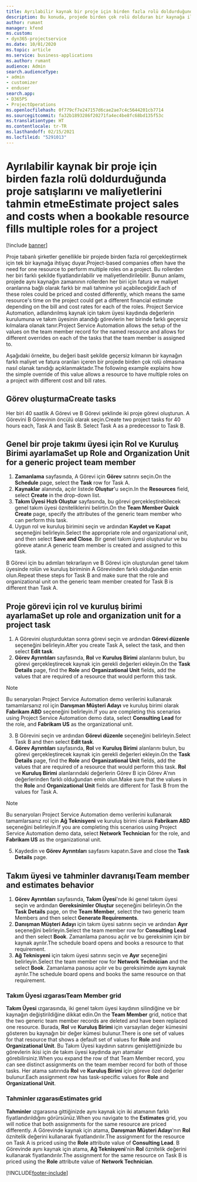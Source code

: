 ```yaml
---
title: Ayrılabilir kaynak bir proje için birden fazla rolü doldurduğunda proje satışlarını ve maliyetlerini tahmin etme
description: Bu konuda, projede birden çok rolü dolduran bir kaynağa ilişkin fiyatlandırma ve maliyetlendirmeyi desteklemek için fiyatlandırma boyutlarının nasıl kullanılabileceği hakkında bilgiler sağlanmaktadır.
author: rumant
manager: kfend
ms.custom:
- dyn365-projectservice
ms.date: 10/01/2020
ms.topic: article
ms.service: business-applications
ms.author: rumant
audience: Admin
search.audienceType:
- admin
- customizer
- enduser
search.app:
- D365PS
- ProjectOperations
ms.openlocfilehash: 0f779cf7e247157d6cae2ae7c4c5644201cb7714
ms.sourcegitcommit: fa32b1893286f20271fa4ec4be8fc68bd135f53c
ms.translationtype: HT
ms.contentlocale: tr-TR
ms.lasthandoff: 02/15/2021
ms.locfileid: "5291013"
---
```

# <a name="estimate-project-sales-and-costs-when-a-bookable-resource-fills-multiple-roles-for-a-project"></a><span data-ttu-id="21b25-103">Ayrılabilir kaynak bir proje için birden fazla rolü doldurduğunda proje satışlarını ve maliyetlerini tahmin etme</span><span class="sxs-lookup"><span data-stu-id="21b25-103">Estimate project sales and costs when a bookable resource fills multiple roles for a project</span></span> 

[!include [banner](../includes/psa-now-project-operations.md)]

<span data-ttu-id="21b25-104">Proje tabanlı şirketler genellikle bir projede birden fazla rol gerçekleştirmek için tek bir kaynağa ihtiyaç duyar.</span><span class="sxs-lookup"><span data-stu-id="21b25-104">Project-based companies often have the need for one resource to perform multiple roles on a project.</span></span> <span data-ttu-id="21b25-105">Bu rollerden her biri farklı şekilde fiyatlandırılabilir ve maliyetlendirilebilir. Bunun anlamı, projede aynı kaynağın zamanının rollerden her biri için fatura ve maliyet oranlarına bağlı olarak farklı bir mali tahmine yol açabileceğidir.</span><span class="sxs-lookup"><span data-stu-id="21b25-105">Each of these roles could be priced and costed differently, which means the same resource's time on the project could get a different financial estimate depending on the bill and cost rates for each of the roles.</span></span> <span data-ttu-id="21b25-106">Project Service Automation, adlandırılmış kaynak için takım üyesi kaydında değerlerin kurulumuna ve takım üyesinin atandığı görevlerin her birinde farklı geçersiz kılmalara olanak tanır.</span><span class="sxs-lookup"><span data-stu-id="21b25-106">Project Service Automation allows the setup of the values on the team member record for the named resource and allows for different overrides on each of the tasks that the team member is assigned to.</span></span>

<span data-ttu-id="21b25-107">Aşağıdaki örnekte, bu değeri basit şekilde geçersiz kılmanın bir kaynağın farklı maliyet ve fatura oranları içeren bir projede birden çok rolü olmasına nasıl olanak tanıdığı açıklanmaktadır.</span><span class="sxs-lookup"><span data-stu-id="21b25-107">The following example  explains how the simple override of this value allows a resource to have multiple roles on a project with different cost and bill rates.</span></span>

## <a name="create-tasks"></a><span data-ttu-id="21b25-108">Görev oluşturma</span><span class="sxs-lookup"><span data-stu-id="21b25-108">Create tasks</span></span>
<span data-ttu-id="21b25-109">Her biri 40 saatlik A Görevi ve B Görevi şeklinde iki proje görevi oluşturun. A Görevini B Görevinin öncülü olarak seçin.</span><span class="sxs-lookup"><span data-stu-id="21b25-109">Create two project tasks for 40 hours each, Task A and Task B. Select Task A as a predecessor to Task B.</span></span>

## <a name="set-up-role-and-organization-unit-for-a-generic-project-team-member"></a><span data-ttu-id="21b25-110">Genel bir proje takımı üyesi için Rol ve Kuruluş Birimi ayarlama</span><span class="sxs-lookup"><span data-stu-id="21b25-110">Set up Role and Organization Unit for a generic project team member</span></span>

1. <span data-ttu-id="21b25-111">**Zamanlama** sayfasında, A Görevi için **Görev** satırını seçin.</span><span class="sxs-lookup"><span data-stu-id="21b25-111">On the **Schedule** page, select the **Task** row for Task A.</span></span> 
2. <span data-ttu-id="21b25-112">**Kaynaklar** alanında, açılır listede **Oluştur**'u seçin.</span><span class="sxs-lookup"><span data-stu-id="21b25-112">In the **Resources** field, select **Create** in the drop-down list.</span></span>
3. <span data-ttu-id="21b25-113">**Takım Üyesi Hızlı Oluştur** sayfasında, bu görevi gerçekleştirebilecek genel takım üyesi özniteliklerini belirtin.</span><span class="sxs-lookup"><span data-stu-id="21b25-113">On the **Team Member Quick Create** page, specify the attributes of the generic team member who can perform this task.</span></span>
4. <span data-ttu-id="21b25-114">Uygun rol ve kuruluş birimini seçin ve ardından **Kaydet ve Kapat** seçeneğini belirleyin.</span><span class="sxs-lookup"><span data-stu-id="21b25-114">Select the appropriate role and organizational unit, and then select **Save and Close**.</span></span> <span data-ttu-id="21b25-115">Bir genel takım üyesi oluşturulur ve bu göreve atanır.</span><span class="sxs-lookup"><span data-stu-id="21b25-115">A generic team member is created and assigned to this task.</span></span> 

<span data-ttu-id="21b25-116">B Görevi için bu adımları tekrarlayın ve B Görevi için oluşturulan genel takım üyesinde rolün ve kuruluş biriminin A Görevinden farklı olduğundan emin olun.</span><span class="sxs-lookup"><span data-stu-id="21b25-116">Repeat these steps for Task B and make sure that the role and organizational unit on the generic team member created for Task B is different than Task A.</span></span> 

## <a name="set-up-role-and-organization-unit-for-a-project-task"></a><span data-ttu-id="21b25-117">Proje görevi için rol ve kuruluş birimi ayarlama</span><span class="sxs-lookup"><span data-stu-id="21b25-117">Set up role and organization unit for a project task</span></span>

1. <span data-ttu-id="21b25-118">A Görevini oluşturduktan sonra görevi seçin ve ardından **Görevi düzenle** seçeneğini belirleyin.</span><span class="sxs-lookup"><span data-stu-id="21b25-118">After you create Task A, select the task, and then select **Edit task**.</span></span>
2. <span data-ttu-id="21b25-119">**Görev Ayrıntıları** sayfasında, **Rol** ve **Kuruluş Birimi** alanlarını bulun, bu görevi gerçekleştirecek kaynak için gerekli değerleri ekleyin.</span><span class="sxs-lookup"><span data-stu-id="21b25-119">On the **Task Details** page, find the **Role** and **Organizational Unit** fields, add the values that are required of a resource that would perform this task.</span></span> 

  > [!NOTE]
  > <span data-ttu-id="21b25-120">Bu senaryoları Project Service Automation demo verilerini kullanarak tamamlarsanız rol için **Danışman Müşteri Adayı** ve kuruluş birimi olarak **Fabrikam ABD** seçeneğini belirleyin.</span><span class="sxs-lookup"><span data-stu-id="21b25-120">If you are completing this scenarios using Project Service Automation demo data, select **Consulting Lead** for the role, and **Fabrikam US** as the organizational unit.</span></span>

3. <span data-ttu-id="21b25-121">B Görevini seçin ve ardından **Görevi düzenle** seçeneğini belirleyin.</span><span class="sxs-lookup"><span data-stu-id="21b25-121">Select Task B and then select **Edit task**.</span></span>
4. <span data-ttu-id="21b25-122">**Görev Ayrıntıları** sayfasında, **Rol** ve **Kuruluş Birimi** alanlarını bulun, bu görevi gerçekleştirecek kaynak için gerekli değerleri ekleyin.</span><span class="sxs-lookup"><span data-stu-id="21b25-122">On the **Task Details** page, find the **Role** and **Organizational Unit** fields, add the values that are required of a resource that would perform this task.</span></span> <span data-ttu-id="21b25-123">**Rol** ve **Kuruluş Birimi** alanlarındaki değerlerin Görev B için Görev A'nın değerlerinden farklı olduğundan emin olun.</span><span class="sxs-lookup"><span data-stu-id="21b25-123">Make sure that the values in the **Role** and **Organizational Unit** fields are different for Task B from the values for Task A.</span></span> 

  > [!NOTE]
  > <span data-ttu-id="21b25-124">Bu senaryoları Project Service Automation demo verilerini kullanarak tamamlarsanız rol için **Ağ Teknisyeni** ve kuruluş birimi olarak **Fabrikam ABD** seçeneğini belirleyin.</span><span class="sxs-lookup"><span data-stu-id="21b25-124">If you are completing this scenarios using Project Service Automation demo data, select **Network Technician** for the role, and **Fabrikam US** as the organizational unit.</span></span>

5. <span data-ttu-id="21b25-125">Kaydedin ve **Görev Ayrıntıları** sayfasını kapatın.</span><span class="sxs-lookup"><span data-stu-id="21b25-125">Save and close the **Task Details** page.</span></span> 

## <a name="team-member-and-estimates-behavior"></a><span data-ttu-id="21b25-126">Takım üyesi ve tahminler davranışı</span><span class="sxs-lookup"><span data-stu-id="21b25-126">Team member and estimates behavior</span></span> 

1. <span data-ttu-id="21b25-127">**Görev Ayrıntıları** sayfasında, **Takım Üyesi**'nde iki genel takım üyesi seçin ve ardından **Gereksinimler Oluştur** seçeneğini belirleyin.</span><span class="sxs-lookup"><span data-stu-id="21b25-127">On the **Task Details** page, on the **Team Member**, select the two generic team Members and then select **Generate Requirements**.</span></span> 
2. <span data-ttu-id="21b25-128">**Danışman Müşteri Adayı** için takım üyesi satırını seçin ve ardından **Ayır** seçeneğini belirleyin.</span><span class="sxs-lookup"><span data-stu-id="21b25-128">Select the team member row for **Consulting Lead** and then select **Book**.</span></span> <span data-ttu-id="21b25-129">Zamanlama panosu açılır ve bu gereksinim için bir kaynak ayrılır.</span><span class="sxs-lookup"><span data-stu-id="21b25-129">The schedule board opens and books a resource to that requirement.</span></span>
3. <span data-ttu-id="21b25-130">**Ağ Teknisyeni** için takım üyesi satırını seçin ve **Ayır** seçeneğini belirleyin.</span><span class="sxs-lookup"><span data-stu-id="21b25-130">Select the team member row for **Network Technician** and the select **Book**.</span></span> <span data-ttu-id="21b25-131">Zamanlama panosu açılır ve bu gereksinimde aynı kaynak ayrılır.</span><span class="sxs-lookup"><span data-stu-id="21b25-131">The schedule board opens and books the same resource on that requirement.</span></span>

### <a name="team-member-grid"></a><span data-ttu-id="21b25-132">Takım Üyesi ızgarası</span><span class="sxs-lookup"><span data-stu-id="21b25-132">Team Member grid</span></span> 
<span data-ttu-id="21b25-133">**Takım Üyesi** ızgarasında, iki genel takım üyesi kaydının silindiğine ve bir kaynağın değiştirildiğine dikkat edin.</span><span class="sxs-lookup"><span data-stu-id="21b25-133">On the **Team Member** grid, notice that the two generic team member records are deleted and have been replaced one resource.</span></span> <span data-ttu-id="21b25-134">Burada, **Rol** ve **Kuruluş Birimi** için varsayılan değer kümesini gösteren bu kaynağın bir değer kümesi bulunur.</span><span class="sxs-lookup"><span data-stu-id="21b25-134">There is one set of values for that resource that shows a default set of values for **Role** and **Organizational Unit**.</span></span>
<span data-ttu-id="21b25-135">Bu Takım Üyesi kaydının satırını genişlettiğinizde bu görevlerin ikisi için de takım üyesi kaydında ayrı atamalar görebilirsiniz.</span><span class="sxs-lookup"><span data-stu-id="21b25-135">When you expand the row of that Team Member record, you can see distinct assignments on the team member record for both of those tasks.</span></span> <span data-ttu-id="21b25-136">Her atama satırında **Rol** ve **Kuruluş Birimi** için göreve özel değerler bulunur.</span><span class="sxs-lookup"><span data-stu-id="21b25-136">Each assignment row has task-specific values for **Role** and **Organizational Unit**.</span></span> 

### <a name="estimates-grid"></a><span data-ttu-id="21b25-137">Tahminler ızgarası</span><span class="sxs-lookup"><span data-stu-id="21b25-137">Estimates grid</span></span> 
<span data-ttu-id="21b25-138">**Tahminler** ızgarasına gittiğinizde aynı kaynak için iki atamanın farklı fiyatlandırıldığını görürsünüz.</span><span class="sxs-lookup"><span data-stu-id="21b25-138">When you navigate to the **Estimates** grid, you will notice that both assignments for the same resource are priced differently.</span></span>
<span data-ttu-id="21b25-139">A Görevinde kaynak için atama, **Danışman Müşteri Adayı**'nın **Rol** öznitelik değerini kullanarak fiyatlandırılır.</span><span class="sxs-lookup"><span data-stu-id="21b25-139">The assignment for the resource on Task A is priced using the **Role** attribute value of **Consulting Lead**.</span></span> <span data-ttu-id="21b25-140">B Görevinde aynı kaynak için atama, **Ağ Teknisyeni**'nin **Rol** öznitelik değerini kullanarak fiyatlandırılır.</span><span class="sxs-lookup"><span data-stu-id="21b25-140">The assignment for the same resource on Task B is priced using the **Role** attribute value of **Network Technician**.</span></span>



[!INCLUDE[footer-include](../includes/footer-banner.md)]